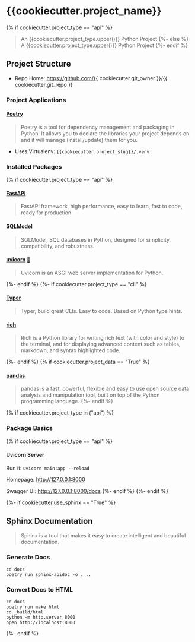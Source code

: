 # {{cookiecutter.project_name}}

{% if cookiecutter.project_type == "api" %}
> An {{cookiecutter.project_type.upper()}} Python Project
{%- else %}
> A {{cookiecutter.project_type.upper()}} Python Project
{%- endif %}

## Project Structure

- Repo Home: https://github.com/{{ cookiecutter.git_owner }}/{{ cookiecutter.git_repo }}

### Project Applications

#### [Poetry](https://python-poetry.org)

> Poetry is a tool for dependency management and packaging in Python. It allows you to declare the libraries your project depends on and it will manage (install/update) them for you.

- Uses Virtualenv: `{{cookiecutter.project_slug}}/.venv`

### Installed Packages
{% if cookiecutter.project_type == "api" %}
#### [FastAPI](https://fastapi.tiangolo.com)

> FastAPI framework, high performance, easy to learn, fast to code, ready for production

#### [SQLModel](https://sqlmodel.tiangolo.com)

> SQLModel, SQL databases in Python, designed for simplicity, compatibility, and robustness.

#### [uvicorn](https://www.uvicorn.org)  [:blue_book:](#uvicorn-server)

> Uvicorn is an ASGI web server implementation for Python.

{%- endif %}
{%- if cookiecutter.project_type == "cli" %}
#### [Typer](https://typer.tiangolo.com)

> Typer, build great CLIs. Easy to code. Based on Python type hints.

#### [rich](https://rich.readthedocs.io)

> Rich is a Python library for writing rich text (with color and style) to the terminal, and for displaying advanced content such as tables, markdown, and syntax highlighted code.

{%- endif %}
{% if cookiecutter.project_data == "True" %}
#### [pandas](https://pandas.pydata.org)

> pandas is a fast, powerful, flexible and easy to use open source data analysis and manipulation tool,
built on top of the Python programming language.
{%- endif %}

{% if cookiecutter.project_type in ("api") %}
### Package Basics

{% if cookiecutter.project_type == "api" %}
#### Uvicorn Server

Run it: `uvicorn main:app --reload`

Homepage: http://127.0.0.1:8000

Swagger UI: http://127.0.0.1:8000/docs
{%- endif %}
{%- endif %}

{%- if cookiecutter.use_sphinx == "True" %}
## Sphinx Documentation

>Sphinx is a tool that makes it easy to create intelligent and beautiful documentation.

### Generate Docs

```
cd docs
poetry run sphinx-apidoc -o . ..
```

### Convert Docs to HTML

```
cd docs
poetry run make html
cd _build/html
python -m http.server 8000
open http://localhost:8000
```
{%- endif %}

